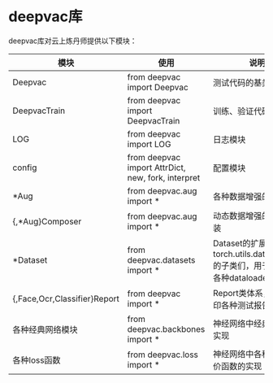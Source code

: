 # deepvac库
deepvac库对云上炼丹师提供以下模块：

|    模块            |      使用               |  说明   |
|--------------------|------------------------------|---------|
|Deepvac |from deepvac import Deepvac |测试代码的基类|
|DeepvacTrain |from deepvac import DeepvacTrain |训练、验证代码的基类|
|LOG                 | from deepvac import LOG     |日志模块|
|config            | from deepvac import AttrDict, new, fork, interpret    |配置模块 |
|*Aug          | from deepvac.aug import *       | 各种数据增强的类实现|
|{,*Aug}Composer      | from deepvac.aug import *   |动态数据增强的抽象封装|
|*Dataset       | from deepvac.datasets import *  | Dataset的扩展实现，torch.utils.data.Dataset的子类们，用于个性化各种dataloader|
|{,Face,Ocr,Classifier}Report   | from deepvac import * | Report类体系，用于打印各种测试报告|
|各种经典网络模块 | from deepvac.backbones import * | 神经网络中经典block的实现 |
|各种loss函数 | from deepvac.loss import * | 神经网络中各种损失评价函数的实现 |

